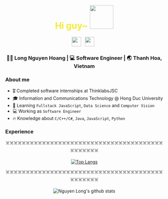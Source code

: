 <div align="center">
  <h1 style="color:#F3EB3B;"> Hi guy~ <img src="https://pic.chinesefontdesign.com/uploads/2018/02/chinesefontdesign.com-2018-02-03_11-07-37_300383.gif" width="75px"></h1>
</div>
 
<p align='center'> 
<a href="https://www.linkedin.com/in/longnguyen1112//"><img height="30" src="https://raw.githubusercontent.com/trinwin/trinwin/master/icons/linkedin.png?raw=true"></a>&nbsp;&nbsp;
<a href="https://www.facebook.com/nguyenlong.crazy/"><img height="30" src="https://raw.githubusercontent.com/trinwin/trinwin/master/icons/facebook.png?raw=true"></a>&nbsp;&nbsp;

<div align="center">
<h3> 👨‍💼 Long Nguyen Hoang    |     💻 Software Engineer    |    🌏 Thanh Hoa, Vietnam </h3> 
</div>

### About me 

- 🎖 Completed software internships at ThinklabsJSC
- :mortar_board: Information and Communications Technology @ Hong Duc University
- 🌱 Learning `Fullstack JavaScript`, `Data Science` and `Computer Vision`
- :computer: Working as `Software Engineer`
- 🔥 Knowledge about `C/C++/C#`, `Java`, `JavaScript`, `Python`


### Experience

<div align="center">
  
☠️☠️☠️☠️☠️☠️☠️☠️☠️☠️☠️☠️☠️☠️☠️☠️☠️☠️☠️☠️☠️☠️☠️☠️☠️☠️☠️☠️☠️☠️☠️☠️☠️☠️☠️☠️☠️☠️☠️☠️☠️☠️☠️☠️☠️☠️

[![Top Langs](https://github-readme-stats.vercel.app/api/top-langs/?username=long-nguyen12&theme=radical)](https://github.com/anuraghazra/github-readme-stats)

</div>

<div align="center">

☠️☠️☠️☠️☠️☠️☠️☠️☠️☠️☠️☠️☠️☠️☠️☠️☠️☠️☠️☠️☠️☠️☠️☠️☠️☠️☠️☠️☠️☠️☠️☠️☠️☠️☠️☠️☠️☠️☠️☠️☠️☠️☠️☠️☠️☠️

![Nguyen Long's github stats](https://github-readme-stats.vercel.app/api/?username=long-nguyen12&show_icons=true&theme=radical) 
</div>
